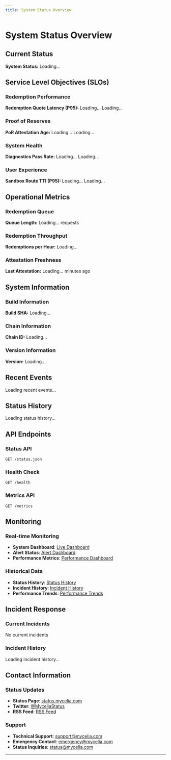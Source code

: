 ```yaml
---
title: System Status Overview
---
```


# System Status Overview

## Current Status

<div className="alert alert--success">
  <strong>System Status:</strong> <span id="system-status">Loading...</span>
</div>

## Service Level Objectives (SLOs)

### Redemption Performance
<div className="margin-bottom--md">
  <strong>Redemption Quote Latency (P95):</strong> 
  <span id="redemption-latency-badge" className="badge badge--success">Loading...</span>
  <span id="redemption-latency-value">Loading...</span>
</div>

### Proof of Reserves
<div className="margin-bottom--md">
  <strong>PoR Attestation Age:</strong> 
  <span id="por-age-badge" className="badge badge--success">Loading...</span>
  <span id="por-age-value">Loading...</span>
</div>

### System Health
<div className="margin-bottom--md">
  <strong>Diagnostics Pass Rate:</strong> 
  <span id="diagnostics-badge" className="badge badge--warning">Loading...</span>
  <span id="diagnostics-value">Loading...</span>
</div>

### User Experience
<div className="margin-bottom--md">
  <strong>Sandbox Route TTI (P95):</strong> 
  <span id="sandbox-tti-badge" className="badge badge--success">Loading...</span>
  <span id="sandbox-tti-value">Loading...</span>
</div>

## Operational Metrics

### Redemption Queue
<div className="margin-bottom--md">
  <strong>Queue Length:</strong> <span id="queue-length">Loading...</span> requests
</div>

### Redemption Throughput
<div className="margin-bottom--md">
  <strong>Redemptions per Hour:</strong> <span id="redemptions-hour">Loading...</span>
</div>

### Attestation Freshness
<div className="margin-bottom--md">
  <strong>Last Attestation:</strong> <span id="attestation-age">Loading...</span> minutes ago
</div>

## System Information

### Build Information
<div className="margin-bottom--md">
  <strong>Build SHA:</strong> <span id="build-sha">Loading...</span>
</div>

### Chain Information
<div className="margin-bottom--md">
  <strong>Chain ID:</strong> <span id="chain-id">Loading...</span>
</div>

### Version Information
<div className="margin-bottom--md">
  <strong>Version:</strong> <span id="version">Loading...</span>
</div>

## Recent Events

<div id="recent-events">
  <p>Loading recent events...</p>
</div>

## Status History

<div id="status-history">
  <p>Loading status history...</p>
</div>

## API Endpoints

### Status API
```
GET /status.json
```

### Health Check
```
GET /health
```

### Metrics API
```
GET /metrics
```

## Monitoring

### Real-time Monitoring
- **System Dashboard**: [Live Dashboard](https://monitoring.mycelia.com)
- **Alert Status**: [Alert Dashboard](https://alerts.mycelia.com)
- **Performance Metrics**: [Performance Dashboard](https://performance.mycelia.com)

### Historical Data
- **Status History**: [Status History](https://status.mycelia.com/history)
- **Incident History**: [Incident History](https://status.mycelia.com/incidents)
- **Performance Trends**: [Performance Trends](https://status.mycelia.com/trends)

## Incident Response

### Current Incidents
<div id="current-incidents">
  <p>No current incidents</p>
</div>

### Incident History
<div id="incident-history">
  <p>Loading incident history...</p>
</div>

## Contact Information

### Status Updates
- **Status Page**: [status.mycelia.com](https://status.mycelia.com)
- **Twitter**: [@MyceliaStatus](https://twitter.com/MyceliaStatus)
- **RSS Feed**: [RSS Feed](https://status.mycelia.com/rss)

### Support
- **Technical Support**: [support@mycelia.com](mailto:support@mycelia.com)
- **Emergency Contact**: [emergency@mycelia.com](mailto:emergency@mycelia.com)
- **Status Inquiries**: [status@mycelia.com](mailto:status@mycelia.com)

---

<script>
// Load status data from status.json
fetch('/status.json')
  .then(response => response.json())
  .then(data => {
    // Update system status
    document.getElementById('system-status').textContent = data.status || 'operational';
    
    // Update SLO badges and values
    updateSLOBadge('redemption-latency', data.slos?.redemption_quote_latency_p95);
    updateSLOBadge('por-age', data.slos?.por_attestation_age);
    updateSLOBadge('diagnostics', data.slos?.diagnostics_pass_rate);
    updateSLOBadge('sandbox-tti', data.slos?.sandbox_route_tti);
    
    // Update operational metrics
    document.getElementById('queue-length').textContent = data.redemptionQueueLength || 'N/A';
    document.getElementById('redemptions-hour').textContent = data.redemptionsPerHour || 'N/A';
    document.getElementById('attestation-age').textContent = data.attestationAgeMinutes || 'N/A';
    
    // Update system information
    document.getElementById('build-sha').textContent = data.buildSha || 'unknown';
    document.getElementById('chain-id').textContent = data.chainId || 'unknown';
    document.getElementById('version').textContent = data.version || 'unknown';
    
    // Update recent events
    if (data.recentEvents && data.recentEvents.length > 0) {
      const eventsHtml = data.recentEvents.map(event => `
        <div class="margin-bottom--sm">
          <strong>${event.name}:</strong> ${event.message}
          <br><small>${new Date(event.timestamp).toLocaleString()}</small>
        </div>
      `).join('');
      document.getElementById('recent-events').innerHTML = eventsHtml;
    }
  })
  .catch(error => {
    console.error('Failed to load status data:', error);
    document.getElementById('system-status').textContent = 'error';
  });

function updateSLOBadge(prefix, sloData) {
  if (!sloData) return;
  
  const badgeElement = document.getElementById(`${prefix}-badge`);
  const valueElement = document.getElementById(`${prefix}-value`);
  
  if (badgeElement && valueElement) {
    const status = sloData.status || 'unknown';
    const value = sloData.value || 0;
    const target = sloData.target || 0;
    
    // Update badge class based on status
    badgeElement.className = `badge badge--${status === 'healthy' ? 'success' : status === 'warning' ? 'warning' : 'danger'}`;
    badgeElement.textContent = status.toUpperCase();
    
    // Update value
    valueElement.textContent = `${(value * 100).toFixed(1)}% (target: ${(target * 100).toFixed(1)}%)`;
  }
}
</script>
